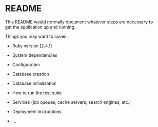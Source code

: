 # README

This README would normally document whatever steps are necessary to get the
application up and running.

Things you may want to cover:

* Ruby version [2.4.1]

* System dependencies

* Configuration

* Database creation

* Database initialization

* How to run the test suite

* Services (job queues, cache servers, search engines, etc.)

* Deployment instructions

* ...
